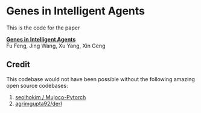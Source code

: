 # Genes in Intelligent Agents

This is the code for the paper

**<a href="https://doi.org/10.48550/arXiv.2306.10225">Genes in Intelligent Agents</a>**
<br>
<a>Fu Feng</a>,
<a>Jing Wang</a>,
<a>Xu Yang</a>,
<a>Xin Geng</a>
<br>

## Credit

This codebase would not have been possible without the following amazing open source codebases:

1. [seolhokim / Mujoco-Pytorch](https://github.com/seolhokim/Mujoco-Pytorch)
2. [agrimgupta92/derl](https://github.com/agrimgupta92/derl)

